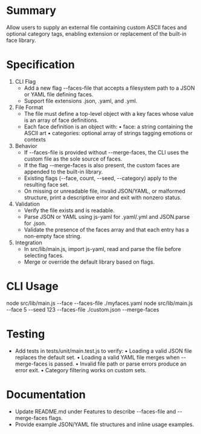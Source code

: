 # Summary
Allow users to supply an external file containing custom ASCII faces and optional category tags, enabling extension or replacement of the built-in face library.

# Specification
1. CLI Flag
   - Add a new flag --faces-file <path> that accepts a filesystem path to a JSON or YAML file defining faces.
   - Support file extensions .json, .yaml, and .yml.
2. File Format
   - The file must define a top-level object with a key faces whose value is an array of face definitions.
   - Each face definition is an object with:
     • face: a string containing the ASCII art
     • categories: optional array of strings tagging emotions or contexts
3. Behavior
   - If --faces-file is provided without --merge-faces, the CLI uses the custom file as the sole source of faces.
   - If the flag --merge-faces is also present, the custom faces are appended to the built-in library.
   - Existing flags (--face, count, --seed, --category) apply to the resulting face set.
   - On missing or unreadable file, invalid JSON/YAML, or malformed structure, print a descriptive error and exit with nonzero status.
4. Validation
   - Verify the file exists and is readable.
   - Parse JSON or YAML using js-yaml for .yaml/.yml and JSON.parse for .json.
   - Validate the presence of the faces array and that each entry has a non-empty face string.
5. Integration
   - In src/lib/main.js, import js-yaml, read and parse the file before selecting faces.
   - Merge or override the default library based on flags.

# CLI Usage
node src/lib/main.js --face --faces-file ./myfaces.yaml
node src/lib/main.js --face 5 --seed 123 --faces-file ./custom.json --merge-faces

# Testing
- Add tests in tests/unit/main.test.js to verify:
  • Loading a valid JSON file replaces the default set.
  • Loading a valid YAML file merges when --merge-faces is passed.
  • Invalid file path or parse errors produce an error exit.
  • Category filtering works on custom sets.

# Documentation
- Update README.md under Features to describe --faces-file and --merge-faces flags.
- Provide example JSON/YAML file structures and inline usage examples.